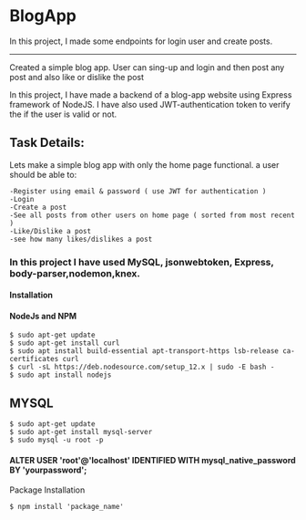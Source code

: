 

# BlogApp

In this project, I made some endpoints for login user and create posts.

___________________________________________________________________________________________
Created a simple blog app. User can sing-up and login and then post any post and also like or dislike the post

In this project, I have made a backend of a blog-app website using Express framework of NodeJS. I have also used JWT-authentication token to verify the if the user is valid or not.

## Task Details:
Lets make a simple blog app with only the home page functional. a user should be able to:

    -Register using email & password ( use JWT for authentication )
    -Login
    -Create a post
    -See all posts from other users on home page ( sorted from most recent )
    -Like/Dislike a post
    -see how many likes/dislikes a post
### In this project I have used MySQL, jsonwebtoken, Express, body-parser,nodemon,knex.

#### Installation
#### NodeJs and NPM

    $ sudo apt-get update 
    $ sudo apt-get install curl 
    $ sudo apt install build-essential apt-transport-https lsb-release ca-certificates curl 
    $ curl -sL https://deb.nodesource.com/setup_12.x | sudo -E bash -
    $ sudo apt install nodejs
## MYSQL

    $ sudo apt-get update
    $ sudo apt-get install mysql-server
    $ sudo mysql -u root -p
#### ALTER USER 'root'@'localhost' IDENTIFIED WITH mysql_native_password BY 'yourpassword';
Package Installation

    $ npm install 'package_name'
